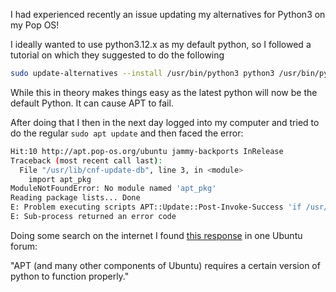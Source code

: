 I had experienced recently an issue updating my alternatives for Python3 on my Pop OS! 

I ideally wanted to use python3.12.x as my default python, so I followed a tutorial on which they suggested to do the following

```bash
sudo update-alternatives --install /usr/bin/python3 python3 /usr/bin/python3.12 1
```

While this in theory makes things easy as the latest python will now be the default Python. It can cause APT to fail.

After doing that I then in the next day logged into my computer and tried to do the regular `sudo apt update` and then faced the error:

```bash
Hit:10 http://apt.pop-os.org/ubuntu jammy-backports InRelease
Traceback (most recent call last):
  File "/usr/lib/cnf-update-db", line 3, in <module>
    import apt_pkg
ModuleNotFoundError: No module named 'apt_pkg'
Reading package lists... Done
E: Problem executing scripts APT::Update::Post-Invoke-Success 'if /usr/bin/test -w /var/lib/command-not-found/ -a -e /usr/lib/cnf-update-db; then /usr/lib/cnf-update-db > /dev/null; fi'
E: Sub-process returned an error code
```

Doing some search on the internet I found [this response](https://askubuntu.com/a/1374345) in one Ubuntu forum:

"APT (and many other components of Ubuntu) requires a certain version of python to function properly."

